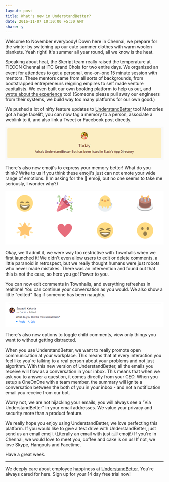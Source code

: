 ```yaml
---
layout: post
title: What's new in UnderstandBetter?
date: 2016-11-07 10:30:00 +5:30 GMT
share: y
---
```


Welcome to November everybody! Down here in Chennai, we prepare for the winter by switching up our cute summer clothes with warm woolen blankets. Yeah right! It's summer all year round, all we know is the heat.

<!--break-->

Speaking about heat, the Skcript team really raised the temperature at TiECON Chennai at ITC Grand Chola for two entire days. We organized an event for attendees to get a personal, one-on-one 15 minute session with mentors. These mentors came from all sorts of backgrounds, from bootstrapped entrepreneurs reigning empires to self made venture capitalists. We even built our own booking platform to help us out, and [wrote about the experience](https://blog.skcript.com/building-polyclinic-a-booking-platform-for-tiecon-2016-74020535cea3) too! (Someone please pull away our engineers from their systems, we build way too many platforms for our own good.)

We pushed a lot of nifty feature updates to [UnderstandBetter](https://understandbetter.co) too! Memories got a huge facelift, you can now tag a memory to a person, associate a weblink to it, and also link a Tweet or Facebook post directly.

<img src="/public/posts/2016-11-07/memory_user.png" class="img" alt="UnderstandBetter Memory tagged to a person" />

There's also new emoji's to express your memory better! What do you think? Write to us if you think these emoji's just can not emote your wide range of emotions. (I'm asking for the 💩 emoji, but no one seems to take me seriously, I wonder why?)

<img src="/public/posts/2016-11-07/memory_form.png" class="img" alt="UnderstandBetter Memory form with emojis" />

Okay, we'll admit it, we were way too restrictive with Townhalls when we first launched it! We didn't even allow users to edit or delete comments, a little paranoid in retrospect, but we really thought humans were just robots who never made mistakes. There was an intervention and found out that this is not the case, so here you go! Power to you.

You can now edit comments in Townhalls, and everything refreshes in realtime! You can continue your conversation as you would. We also show a little "edited" flag if someone has been naughty.

<img src="/public/posts/2016-11-07/townhall_comment.png" class="img" alt="UnderstandBetter improved Townhall Comments" />

There's also new options to toggle child comments, view only things you want to without getting distracted.

When you use UnderstandBetter, we want to really promote open communication at your workplace. This means that at every interaction you feel like you're talking to a real person about your problems and not just algorithm. With this new version of UnderstandBetter, all the emails you receive will flow as a conversation in your inbox. This means that when we ask you to answer a question, it comes directly from your CEO. When you setup a OneOnOne with a team member, the summary will ignite a conversation between the both of you in your inbox - and not a notification email you receive from our bot.

Worry not, we are not hijacking your emails, you will always see a "Via UnderstandBetter" in your email addresses. We value your privacy and security more than a product feature.

We really hope you enjoy using UnderstandBetter, we love perfecting this platform. If you would like to give a test drive with UnderstandBetter, just send us an email emoji. (Literally an email with just 👆🏼 emoji!) If you're in Chennai, we would love to meet you, coffee and cake is on us! If not, we love Skype, Hangouts and Facetime.

Have a great week.

---
We deeply care about employee happiness at [UnderstandBetter](https://understandbetter.co). You're always cared for here. Sign up for your 14 day free trial now!
